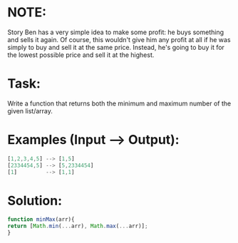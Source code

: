 # NOTE:
Story
Ben has a very simple idea to make some profit: he buys something and sells it again. Of course, this wouldn't give him any profit at all if he was simply to buy and sell it at the same price. Instead, he's going to buy it for the lowest possible price and sell it at the highest.

# Task:
Write a function that returns both the minimum and maximum number of the given list/array.

# Examples (Input --> Output):
```javascript
[1,2,3,4,5] --> [1,5]
[2334454,5] --> [5,2334454]
[1]         --> [1,1]
```
# Solution:
```javascript
function minMax(arr){
return [Math.min(...arr), Math.max(...arr)];
}
```
